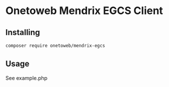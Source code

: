 # Onetoweb Mendrix EGCS Client

## Installing

```bash
composer require onetoweb/mendrix-egcs
```

## Usage

See example.php